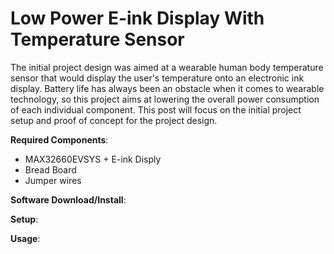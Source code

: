 # Low Power E-ink Display With Temperature Sensor

The initial project design was aimed at a wearable human body temperature sensor that would display the user's temperature onto an electronic ink display. Battery life has always been an obstacle when it comes to wearable technology, so this project aims at lowering the overall power consumption of each individual component. This post will focus on the initial project setup and proof of concept for the project design.

<b>Required Components</b>:
<ul>
<li>MAX32660EVSYS + E-ink Disply</li>
<li>Bread Board</li>
<li>Jumper wires</li>
</ul>

<b>Software Download/Install</b>:
<ol>

</ol>

<b>Setup</b>:
<ul>

</ul>

<b>Usage</b>:
<ul>

</ul>

</ul><p>
